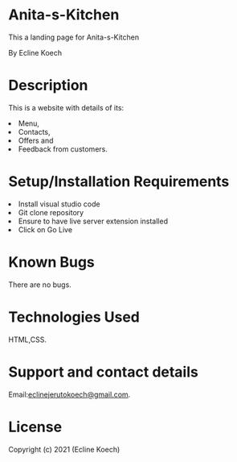 <h1> Anita-s-Kitchen </h1>

This a landing page for Anita-s-Kitchen

By Ecline Koech

<h1> Description </h1>

This is a website with details of its:
<li>Menu,
<li>Contacts,
<li>Offers and 
<li>Feedback from customers.

<h1>Setup/Installation Requirements</h1>


<li>
Install visual studio code
<li>
Git clone repository
<li>
Ensure to have live server extension installed
<li>
Click on Go Live

<h1>Known Bugs</h1>


There are no bugs.

<h1>Technologies Used </h1>


HTML,CSS.

<h1>Support and contact details</h1>


Email:eclinejerutokoech@gmail.com.

<h1>License</h1>


Copyright (c) 2021 (Ecline Koech)